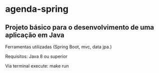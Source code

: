 # agenda-spring
## Projeto básico para o desenvolvimento de uma aplicação em Java
Ferramentas utilizadas (Spring Boot, mvc, data jpa.)

Requisitos: Java 8 ou superior

Via terminal execute:  make run